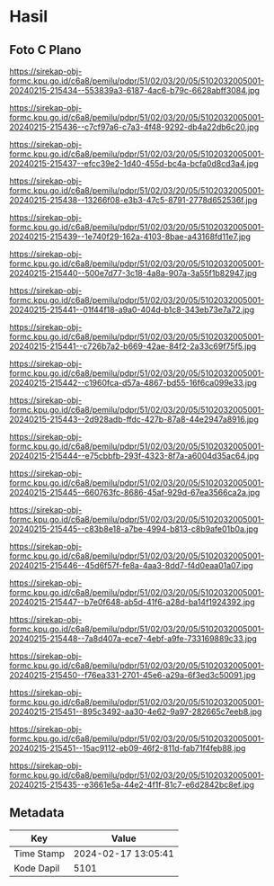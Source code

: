 # Hasil

## Foto C Plano

https://sirekap-obj-formc.kpu.go.id/c6a8/pemilu/pdpr/51/02/03/20/05/5102032005001-20240215-215434--553839a3-6187-4ac6-b79c-6628abff3084.jpg

https://sirekap-obj-formc.kpu.go.id/c6a8/pemilu/pdpr/51/02/03/20/05/5102032005001-20240215-215436--c7cf97a6-c7a3-4f48-9292-db4a22db6c20.jpg

https://sirekap-obj-formc.kpu.go.id/c6a8/pemilu/pdpr/51/02/03/20/05/5102032005001-20240215-215437--efcc39e2-1d40-455d-bc4a-bcfa0d8cd3a4.jpg

https://sirekap-obj-formc.kpu.go.id/c6a8/pemilu/pdpr/51/02/03/20/05/5102032005001-20240215-215438--13266f08-e3b3-47c5-8791-2778d652536f.jpg

https://sirekap-obj-formc.kpu.go.id/c6a8/pemilu/pdpr/51/02/03/20/05/5102032005001-20240215-215439--1e740f29-162a-4103-8bae-a43168fd11e7.jpg

https://sirekap-obj-formc.kpu.go.id/c6a8/pemilu/pdpr/51/02/03/20/05/5102032005001-20240215-215440--500e7d77-3c18-4a8a-907a-3a55f1b82947.jpg

https://sirekap-obj-formc.kpu.go.id/c6a8/pemilu/pdpr/51/02/03/20/05/5102032005001-20240215-215441--01f44f18-a9a0-404d-b1c8-343eb73e7a72.jpg

https://sirekap-obj-formc.kpu.go.id/c6a8/pemilu/pdpr/51/02/03/20/05/5102032005001-20240215-215441--c726b7a2-b669-42ae-84f2-2a33c69f75f5.jpg

https://sirekap-obj-formc.kpu.go.id/c6a8/pemilu/pdpr/51/02/03/20/05/5102032005001-20240215-215442--c1960fca-d57a-4867-bd55-16f6ca099e33.jpg

https://sirekap-obj-formc.kpu.go.id/c6a8/pemilu/pdpr/51/02/03/20/05/5102032005001-20240215-215443--2d928adb-ffdc-427b-87a8-44e2947a8916.jpg

https://sirekap-obj-formc.kpu.go.id/c6a8/pemilu/pdpr/51/02/03/20/05/5102032005001-20240215-215444--e75cbbfb-293f-4323-8f7a-a6004d35ac64.jpg

https://sirekap-obj-formc.kpu.go.id/c6a8/pemilu/pdpr/51/02/03/20/05/5102032005001-20240215-215445--660763fc-8686-45af-929d-67ea3566ca2a.jpg

https://sirekap-obj-formc.kpu.go.id/c6a8/pemilu/pdpr/51/02/03/20/05/5102032005001-20240215-215445--c83b8e18-a7be-4994-b813-c8b9afe01b0a.jpg

https://sirekap-obj-formc.kpu.go.id/c6a8/pemilu/pdpr/51/02/03/20/05/5102032005001-20240215-215446--45d6f57f-fe8a-4aa3-8dd7-f4d0eaa01a07.jpg

https://sirekap-obj-formc.kpu.go.id/c6a8/pemilu/pdpr/51/02/03/20/05/5102032005001-20240215-215447--b7e0f648-ab5d-41f6-a28d-ba14f1924392.jpg

https://sirekap-obj-formc.kpu.go.id/c6a8/pemilu/pdpr/51/02/03/20/05/5102032005001-20240215-215448--7a8d407a-ece7-4ebf-a9fe-733169889c33.jpg

https://sirekap-obj-formc.kpu.go.id/c6a8/pemilu/pdpr/51/02/03/20/05/5102032005001-20240215-215450--f76ea331-2701-45e6-a29a-6f3ed3c50091.jpg

https://sirekap-obj-formc.kpu.go.id/c6a8/pemilu/pdpr/51/02/03/20/05/5102032005001-20240215-215451--895c3492-aa30-4e62-9a97-282665c7eeb8.jpg

https://sirekap-obj-formc.kpu.go.id/c6a8/pemilu/pdpr/51/02/03/20/05/5102032005001-20240215-215451--15ac9112-eb09-46f2-811d-fab71f4feb88.jpg

https://sirekap-obj-formc.kpu.go.id/c6a8/pemilu/pdpr/51/02/03/20/05/5102032005001-20240215-215435--e3661e5a-44e2-4f1f-81c7-e6d2842bc8ef.jpg


## Metadata

| Key        | Value               |
| ---------- | ------------------- |
| Time Stamp | 2024-02-17 13:05:41 |
| Kode Dapil | 5101                |



